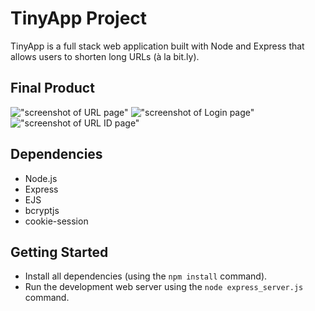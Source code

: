 # TinyApp Project

TinyApp is a full stack web application built with Node and Express that allows users to shorten long URLs (à la bit.ly).

## Final Product

!["screenshot of URL page"](#)
!["screenshot of Login page"](#)
!["screenshot of URL ID page"](#)

## Dependencies

- Node.js
- Express
- EJS
- bcryptjs
- cookie-session

## Getting Started

- Install all dependencies (using the `npm install` command).
- Run the development web server using the `node express_server.js` command.